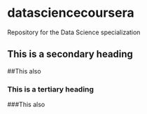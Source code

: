 datasciencecoursera
=============

Repository for the Data Science specialization

## This is a secondary heading
##This also

### This is a tertiary heading
###This also
